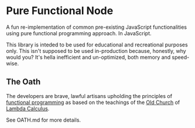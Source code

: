 # Pure Functional Node

A fun re-implementation of common pre-existing JavaScript functionalities
using pure functional programming approach. In JavaScript.

This library is inteded to be used for educational and recreational purposes
only. This isn't supposed to be used in-production because, honestly, why would
you? It's hella inefficient and un-optimized, both memory and speed-wise.

## The Oath

The developers are brave, lawful artisans upholding the principles of 
[functional programming][1] as based on the teachings of the [Old Church][2] of
[Lambda Calculus][3].

See OATH.md for more details.

[1]: https://en.wikipedia.org/wiki/Functional_programming
[2]: https://en.wikipedia.org/wiki/Alonzo_Church
[3]: https://en.wikipedia.org/wiki/Lambda_calculus
